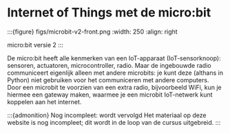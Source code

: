 # Internet of Things met de micro:bit

:::{figure} figs/microbit-v2-front.png
:width: 250
:align: right

micro:bit versie 2
:::

De micro:bit heeft alle kenmerken van een IoT-apparaat (IoT-sensorknoop): sensoren, actuatoren, microcontroller, radio. Maar de ingebouwde radio communiceert eigenlijk alleen met andere microbits: je kunt deze (althans in Python) niet gebruiken voor het communiceren met andere computers.
Door een microbit te voorzien van een extra radio, bijvoorbeeld WiFi, kun je hiermee een gateway maken, waarmee je een microbit IoT-netwerk kunt koppelen aan het internet.

:::{admonition} Nog incompleet: wordt vervolgd
Het materiaal op deze website is nog incompleet; dit wordt in de loop van de cursus uitgebreid.
:::


```{tableofcontents}
```
